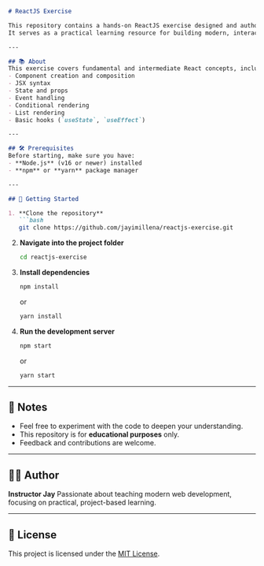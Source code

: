 ````markdown
# ReactJS Exercise

This repository contains a hands-on ReactJS exercise designed and authored by **Instructor Jay**.  
It serves as a practical learning resource for building modern, interactive web applications using React.

---

## 📚 About
This exercise covers fundamental and intermediate React concepts, including:
- Component creation and composition
- JSX syntax
- State and props
- Event handling
- Conditional rendering
- List rendering
- Basic hooks (`useState`, `useEffect`)

---

## 🛠 Prerequisites
Before starting, make sure you have:
- **Node.js** (v16 or newer) installed
- **npm** or **yarn** package manager

---

## 🚀 Getting Started

1. **Clone the repository**
   ```bash
   git clone https://github.com/jayimillena/reactjs-exercise.git
````

2. **Navigate into the project folder**

   ```bash
   cd reactjs-exercise
   ```
3. **Install dependencies**

   ```bash
   npm install
   ```

   or

   ```bash
   yarn install
   ```
4. **Run the development server**

   ```bash
   npm start
   ```

   or

   ```bash
   yarn start
   ```

---

## 📝 Notes

* Feel free to experiment with the code to deepen your understanding.
* This repository is for **educational purposes** only.
* Feedback and contributions are welcome.

---

## 👨‍🏫 Author

**Instructor Jay**
Passionate about teaching modern web development, focusing on practical, project-based learning.

---

## 📄 License

This project is licensed under the [MIT License](LICENSE).

